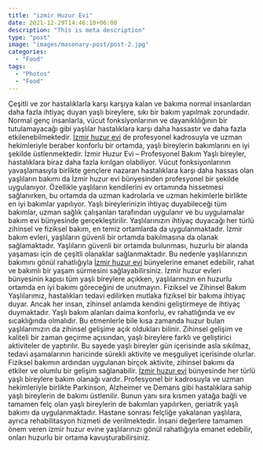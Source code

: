 ```yaml
---
title: "izmir Huzur Evi"
date: 2021-12-29T14:46:10+06:00
description: "This is meta description"
type: "post"
image: "images/masonary-post/post-2.jpg"
categories: 
  - "Food"
tags:
  - "Photos"
  - "Food"
---
```


Çeşitli ve zor hastalıklarla karşı karşıya kalan ve bakıma normal insanlardan daha fazla ihtiyaç duyan yaşlı bireylere, sıkı bir bakım yapılmak zorundadır. Normal genç insanlarla, vücut fonksiyonlarının ve dayanıklılığının bir tutulamayacağı gibi yaşlılar hastalıklara karşı daha hassastır ve daha fazla etkilenebilmektedir. [İzmir huzur evi](https://bilgebakimevi.com/) de profesyonel kadrosuyla ve uzman hekimleriyle beraber konforlu bir ortamda, yaşlı bireylerin bakımlarını en iyi şekilde üstlenmektedir.
İzmir Huzur Evi – Profesyonel Bakım
Yaşlı bireyler, hastalıklara biraz daha fazla kırılgan olabiliyor. Vücut fonksiyonlarının yavaşlamasıyla birlikte gençlere nazaran hastalıklara karşı daha hassas olan yaşlıların bakımı da İzmir huzur evi bünyesinden profesyonel bir şekilde uygulanıyor. Özellikle yaşlıların kendilerini ev ortamında hissetmesi sağlanırken, bu ortamda da uzman kadrolarla ve uzman hekimlerle birlikte en iyi bakımlar yapılıyor. Yaşlı bireylerinizin ihtiyaç duyabileceği tüm bakımlar, uzman sağlık çalışanları tarafından uygulanır ve bu uygulamalar bakım evi bünyesinde gerçekleştirilir. Yaşlılarınızın ihtiyaç duyacağı her türlü zihinsel ve fiziksel bakım, en temiz ortamlarda da uygulanmaktadır.
İzmir bakım evleri, yaşlıların güvenli bir ortamda bakılmasına da olanak sağlamaktadır. Yaşlıların güvenli bir ortamda bulunması, huzurlu bir alanda yaşaması için de çeşitli olanaklar sağlanmaktadır. Bu nedenle yaşlılarınızın bakımını gönül rahatlığıyla [İzmir huzur evi](https://bilgebakimevi.com/) bünyelerine emanet edebilir, rahat ve bakımlı bir yaşam sürmesini sağlayabilirsiniz. İzmir huzur evleri bünyesinin kapısı tüm yaşlı bireylere açıkken, yaşlılarınızın en huzurlu ortamda en iyi bakımı göreceğini de unutmayın.
Fiziksel ve Zihinsel Bakım
Yaşlılarımız, hastalıkları tedavi edilirken mutlaka fiziksel bir bakıma ihtiyaç duyar. Ancak her insan, zihinsel anlamda kendini geliştirmeye de ihtiyaç duymaktadır. Yaşlı bakım alanları daima konforlu, ev rahatlığında ve ev sıcaklığında olmalıdır. Bu etmenlerle bile kısa zamanda huzur bulan yaşlılarımızın da zihinsel gelişime açık oldukları bilinir.
Zihinsel gelişim ve kaliteli bir zaman geçirme açısından, yaşlı bireylere farklı ve geliştirici aktiviteler de yaptırılır. Bu sayede yaşlı bireyler gün içerisinde asla sıkılmaz, tedavi aşamalarının haricinde sürekli aktivite ve meşguliyet içerisinde olurlar. Fiziksel bakımın ardından uygulanan birçok aktivite, zihinsel bakımı da etkiler ve olumlu bir gelişim sağlanabilir.
[İzmir huzur evi](https://bilgebakimevi.com/) bünyesinde her türlü yaşlı bireylere bakım olanağı vardır. Profesyonel bir kadrosuyla ve uzman hekimleriyle birlikte Parkinson, Alzheimer ve Demans gibi hastalıklara sahip yaşlı bireylerin de bakımı üstlenilir. Bunun yanı sıra kısmen yatağa bağlı ve tamamen felç olan yaşlı bireylerin de bakımları yapılırken, geriatrik yaşlı bakımı da uygulanmaktadır.
Hastane sonrası felçliğe yakalanan yaşlılara, ayrıca rehabilitasyon hizmeti de verilmektedir. İnsani değerlere tamamen önem veren izmir huzur evine yaşlılarınızı gönül rahatlığıyla emanet edebilir, onları huzurlu bir ortama kavuşturabilirsiniz.


